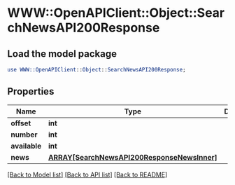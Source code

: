 # WWW::OpenAPIClient::Object::SearchNewsAPI200Response

## Load the model package
```perl
use WWW::OpenAPIClient::Object::SearchNewsAPI200Response;
```

## Properties
Name | Type | Description | Notes
------------ | ------------- | ------------- | -------------
**offset** | **int** |  | [optional] 
**number** | **int** |  | [optional] 
**available** | **int** |  | [optional] 
**news** | [**ARRAY[SearchNewsAPI200ResponseNewsInner]**](SearchNewsAPI200ResponseNewsInner.md) |  | [optional] 

[[Back to Model list]](../README.md#documentation-for-models) [[Back to API list]](../README.md#documentation-for-api-endpoints) [[Back to README]](../README.md)


